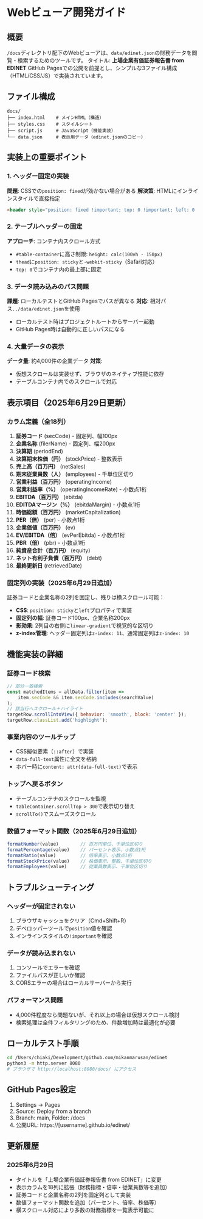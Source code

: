 # Webビューア開発ガイド

## 概要
`/docs`ディレクトリ配下のWebビューアは、`data/edinet.json`の財務データを閲覧・検索するためのツールです。
タイトル: **上場企業有価証券報告書 from EDINET**
GitHub Pagesでの公開を前提とし、シンプルな3ファイル構成（HTML/CSS/JS）で実装されています。

## ファイル構成
```
docs/
├── index.html    # メインHTML（構造）
├── styles.css    # スタイルシート
├── script.js     # JavaScript（機能実装）
└── data.json     # 表示用データ（edinet.jsonのコピー）
```

## 実装上の重要ポイント

### 1. ヘッダー固定の実装
**問題**: CSSでの`position: fixed`が効かない場合がある
**解決策**: HTMLにインラインスタイルで直接指定
```html
<header style="position: fixed !important; top: 0 !important; left: 0 !important; width: 100% !important; z-index: 9999 !important;">
```

### 2. テーブルヘッダーの固定
**アプローチ**: コンテナ内スクロール方式
- `#table-container`に高さ制限: `height: calc(100vh - 150px)`
- `thead`に`position: sticky`と`-webkit-sticky`（Safari対応）
- `top: 0`でコンテナ内の最上部に固定

### 3. データ読み込みのパス問題
**課題**: ローカルテストとGitHub Pagesでパスが異なる
**対応**: 相対パス`../data/edinet.json`を使用
- ローカルテスト時はプロジェクトルートからサーバー起動
- GitHub Pages時は自動的に正しいパスになる

### 4. 大量データの表示
**データ量**: 約4,000件の企業データ
**対策**: 
- 仮想スクロールは実装せず、ブラウザのネイティブ性能に依存
- テーブルコンテナ内でのスクロールで対応

## 表示項目（2025年6月29日更新）

### カラム定義（全18列）
1. **証券コード** (secCode) - 固定列、幅100px
2. **企業名称** (filerName) - 固定列、幅200px
3. **決算期** (periodEnd)
4. **決算期末株価（円）** (stockPrice) - 整数表示
5. **売上高（百万円）** (netSales)
6. **期末従業員数（人）** (employees) - 千単位区切り
7. **営業利益（百万円）** (operatingIncome)
8. **営業利益率（%）** (operatingIncomeRate) - 小数点1桁
9. **EBITDA（百万円）** (ebitda)
10. **EDITDAマージン（%）** (ebitdaMargin) - 小数点1桁
11. **時価総額（百万円）** (marketCapitalization)
12. **PER（倍）** (per) - 小数点1桁
13. **企業価値（百万円）** (ev)
14. **EV/EBITDA（倍）** (evPerEbitda) - 小数点1桁
15. **PBR（倍）** (pbr) - 小数点1桁
16. **純資産合計（百万円）** (equity)
17. **ネット有利子負債（百万円）** (debt)
18. **最終更新日** (retrievedDate)

### 固定列の実装（2025年6月29日追加）
証券コードと企業名称の2列を固定し、残りは横スクロール可能：
- **CSS**: `position: sticky`と`left`プロパティで実装
- **固定列の幅**: 証券コード100px、企業名称200px
- **影効果**: 2列目の右側に`linear-gradient`で視覚的な区切り
- **z-index管理**: ヘッダー固定列は`z-index: 11`、通常固定列は`z-index: 10`

## 機能実装の詳細

### 証券コード検索
```javascript
// 部分一致検索
const matchedItems = allData.filter(item => 
    item.secCode && item.secCode.includes(searchValue)
);
// 該当行へスクロール＋ハイライト
targetRow.scrollIntoView({ behavior: 'smooth', block: 'center' });
targetRow.classList.add('highlight');
```

### 事業内容のツールチップ
- CSS擬似要素（`::after`）で実装
- `data-full-text`属性に全文を格納
- ホバー時に`content: attr(data-full-text)`で表示

### トップへ戻るボタン
- テーブルコンテナのスクロールを監視
- `tableContainer.scrollTop > 300`で表示切り替え
- `scrollTo()`でスムーズスクロール

### 数値フォーマット関数（2025年6月29日追加）
```javascript
formatNumber(value)        // 百万円単位、千単位区切り
formatPercentage(value)    // パーセント表示、小数点1桁
formatRatio(value)         // 倍率表示、小数点1桁
formatStockPrice(value)    // 株価表示、整数、千単位区切り
formatEmployees(value)     // 従業員数表示、千単位区切り
```

## トラブルシューティング

### ヘッダーが固定されない
1. ブラウザキャッシュをクリア（Cmd+Shift+R）
2. デベロッパーツールで`position`値を確認
3. インラインスタイルの`!important`を確認

### データが読み込まれない
1. コンソールでエラーを確認
2. ファイルパスが正しいか確認
3. CORSエラーの場合はローカルサーバーから実行

### パフォーマンス問題
- 4,000件程度なら問題ないが、それ以上の場合は仮想スクロール検討
- 検索処理は全件フィルタリングのため、件数増加時は最適化が必要

## ローカルテスト手順
```bash
cd /Users/chiaki/Development/github.com/mikanmarusan/edinet
python3 -m http.server 8080
# ブラウザで http://localhost:8080/docs/ にアクセス
```

## GitHub Pages設定
1. Settings → Pages
2. Source: Deploy from a branch
3. Branch: main, Folder: /docs
4. 公開URL: https://[username].github.io/edinet/

## 更新履歴

### 2025年6月29日
- タイトルを「上場企業有価証券報告書 from EDINET」に変更
- 表示カラムを18列に拡張（財務指標・倍率・従業員数等を追加）
- 証券コードと企業名称の2列を固定列として実装
- 数値フォーマット関数を追加（パーセント、倍率、株価等）
- 横スクロール対応により多数の財務指標を一覧表示可能に